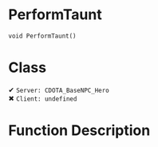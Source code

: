 # PerformTaunt
```
void PerformTaunt()
```
# Class
✔ `Server: CDOTA_BaseNPC_Hero`  
✖ `Client: undefined`  

# Function Description

